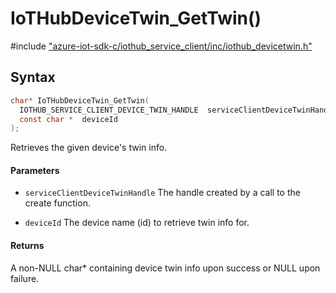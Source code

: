 # IoTHubDeviceTwin_GetTwin()

\#include ["azure-iot-sdk-c/iothub_service_client/inc/iothub_devicetwin.h"](../iot-c-ref-iothub-devicetwin-h.md)  

## Syntax

```C
char* IoTHubDeviceTwin_GetTwin(
  IOTHUB_SERVICE_CLIENT_DEVICE_TWIN_HANDLE	serviceClientDeviceTwinHandle,
  const char *	deviceId
);

```

Retrieves the given device's twin info.

#### Parameters
* `serviceClientDeviceTwinHandle` The handle created by a call to the create function. 

* `deviceId` The device name (id) to retrieve twin info for.

#### Returns
A non-NULL char* containing device twin info upon success or NULL upon failure.

